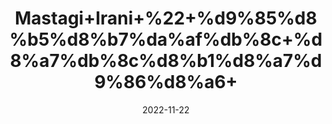 ---
title: 'Mastagi+Irani+%22+%d9%85%d8%b5%d8%b7%da%af%db%8c+%d8%a7%db%8c%d8%b1%d8%a7%d9%86%d8%a6+'
date: '2022-11-22' 
metatag: '' 
inventory: '0' 
draft: false 
# meta description 
shortDescripton: 'Mastic+Gum+Iran+%22+It+has+various+kinds+of+pharmacological+activities+which+have+scientifically+proved+such+as++anti-bacterial%2c+antimicrobial%2c+antioxidant%2c+antifungal%2c+and+anticancer.'
description: 'Natural+Gums+%d9%82%d8%af%d8%b1%d8%aa%db%8c+%da%af%d9%88%d9%86%d8%af'
longdescription: ''
tags: ''
brand: ''
subCategory: ''
unit: '10 gm-Pk'
sellCount: '0'
featured: True
# product Price
price: '400.0'
# Product Short Description
shortDescription: 'Mastic+Gum+Iran+%22+It+has+various+kinds+of+pharmacological+activities+which+have+scientifically+proved+such+as++anti-bacterial%2c+antimicrobial%2c+antioxidant%2c+antifungal%2c+and+anticancer.'
productID: '4B149EEA-643B-ED11-996A-005056B3A416'
type: 'products'
category: 'Natural+Gums+%d9%82%d8%af%d8%b1%d8%aa%db%8c+%da%af%d9%88%d9%86%d8%af' 
thumnailproduct: 'https://eraconnect.blob.core.windows.net/product-images/aminsaddiquidawakhana/978b4722-8880-4199-ae5f-e81e2c6e631b.webp' 
images:
  - image: 'https://eraconnect.blob.core.windows.net/product-images/aminsaddiquidawakhana/978b4722-8880-4199-ae5f-e81e2c6e631b.webp'  
Variants:
---